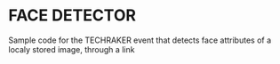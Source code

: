 # FACE DETECTOR

Sample code for the TECHRAKER event that detects face attributes of a localy stored image, through a link

